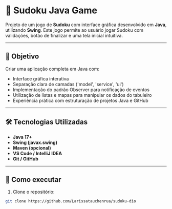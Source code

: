 # 🧩 Sudoku Java Game

Projeto de um jogo de **Sudoku** com interface gráfica desenvolvido em **Java**, utilizando **Swing**. Este jogo permite ao usuário jogar Sudoku com validações, botão de finalizar e uma tela inicial intuitiva.

---

## 📌 Objetivo

Criar uma aplicação completa em Java com:
- Interface gráfica interativa
- Separação clara de camadas ('model', 'service', 'ui')
- Implementação do padrão Observer para notificação de eventos
- Utilização de listas e mapas para manipular os dados do tabuleiro
- Experiência prática com estruturação de projetos Java e GitHub

---

## 🛠️ Tecnologias Utilizadas

- **Java 17+**
- **Swing (javax.swing)**
- **Maven (opcional)**
- **VS Code / IntelliJ IDEA**
- **Git / GitHub**

---

## 🚀 Como executar

1. Clone o repositório:
```bash
git clone https://github.com/Larissatauchenrua/sudoku-dio